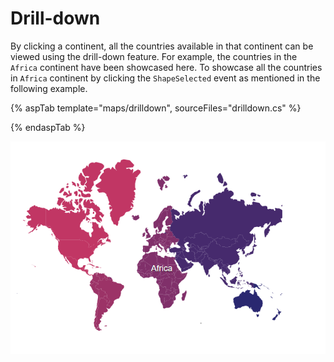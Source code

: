 # Drill-down

By clicking a continent, all the countries available in that continent can be viewed using the drill-down feature. For example, the countries in the `Africa` continent have been showcased here. To showcase all the countries in `Africa` continent by clicking the `ShapeSelected` event as mentioned in the following example.

{% aspTab template="maps/drilldown", sourceFiles="drilldown.cs" %}

{% endaspTab %}

![Drill-down](../images/How-to/drilldown.PNG)